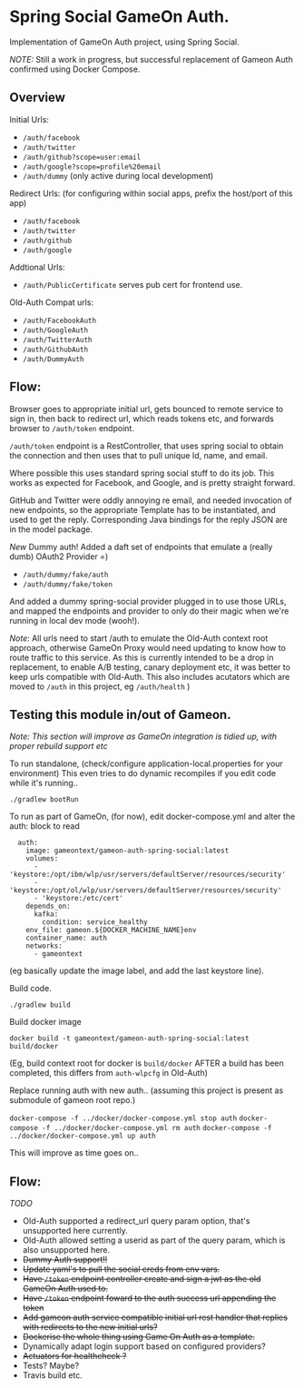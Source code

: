 # Spring Social GameOn Auth.

Implementation of GameOn Auth project, using Spring Social.

*NOTE:* Still a work in progress, but successful replacement of Gameon Auth confirmed using Docker Compose.

## Overview

Initial Urls:
- `/auth/facebook`
- `/auth/twitter`
- `/auth/github?scope=user:email`
- `/auth/google?scope=profile%20email`
- `/auth/dummy` (only active during local development)

Redirect Urls: (for configuring within social apps, prefix the host/port of this app)
- `/auth/facebook`
- `/auth/twitter`
- `/auth/github`
- `/auth/google`

Addtional Urls:
- `/auth/PublicCertificate`  serves pub cert for frontend use.

Old-Auth Compat urls:
- `/auth/FacebookAuth`
- `/auth/GoogleAuth`
- `/auth/TwitterAuth`
- `/auth/GithubAuth`
- `/auth/DummyAuth`

## Flow:

Browser goes to appropriate initial url, gets bounced to remote service to sign in, then back to redirect url, which reads tokens etc, and forwards browser to `/auth/token` endpoint.

`/auth/token` endpoint is a RestController, that uses spring social to obtain the connection and then uses that to pull unique Id, name, and email.

Where possible this uses standard spring social stuff to do its job. This works as expected for Facebook, and Google, and is pretty straight forward.

GitHub and Twitter were oddly annoying re email, and needed invocation of new endpoints, so the
appropriate Template has to be instantiated, and used to get the reply. Corresponding Java bindings
for the reply JSON are in the model package.

*New* Dummy auth!
Added a daft set of endpoints that emulate a (really dumb) OAuth2 Provider =)

- `/auth/dummy/fake/auth`
- `/auth/dummy/fake/token`

And added a dummy spring-social provider plugged in to use those URLs, and mapped the endpoints and provider to only do their magic when we're running in local dev mode (wooh!).

*Note:* All urls need to start /auth to emulate the Old-Auth context root approach, otherwise GameOn Proxy would need updating to know how to route traffic to this service. As this is currently intended to be a drop in replacement, to enable A/B testing, canary deployment etc, it was better to keep urls compatible with Old-Auth. This also includes acutators which are moved to `/auth` in this project, eg `/auth/health` )

## Testing this module in/out of Gameon.

*Note:* _This section will improve as GameOn integration is tidied up, with proper rebuild support etc_

To run standalone, (check/configure application-local.properties for your environment)
This even tries to do dynamic recompiles if you edit code while it's running..

`./gradlew bootRun`

To run as part of GameOn, (for now), edit docker-compose.yml and alter the auth: block to read

```
  auth:
    image: gameontext/gameon-auth-spring-social:latest
    volumes:
      - 'keystore:/opt/ibm/wlp/usr/servers/defaultServer/resources/security'
      - 'keystore:/opt/ol/wlp/usr/servers/defaultServer/resources/security'
      - 'keystore:/etc/cert'
    depends_on:
      kafka:
        condition: service_healthy
    env_file: gameon.${DOCKER_MACHINE_NAME}env
    container_name: auth
    networks:
      - gameontext
```
(eg basically update the image label, and add the last keystore line).

Build code.

`./gradlew build`

Build docker image

`docker build -t gameontext/gameon-auth-spring-social:latest build/docker`

(Eg, build context root for docker is `build/docker` AFTER a build has been completed, this differs from `auth-wlpcfg` in Old-Auth)

Replace running auth with new auth.. (assuming this project is present as submodule of gameon root repo.)

`docker-compose -f ../docker/docker-compose.yml stop auth`
`docker-compose -f ../docker/docker-compose.yml rm auth`
`docker-compose -f ../docker/docker-compose.yml up auth`

This will improve as time goes on..

## Flow:

*TODO*

- Old-Auth supported a redirect_url query param option, that's unsupported here currently.
- Old-Auth allowed setting a userid as part of the query param, which is also unsupported here.
- ~~Dummy Auth support!!~~
- ~~Update yaml's to pull the social creds from env vars.~~
- ~~Have `/token` endpoint controller create and sign a jwt as the old GameOn Auth used to.~~
- ~~Have `/token` endpoint foward to the auth success url appending the token~~
- ~~Add gameon auth service compatible initial url rest handler that replies with redirects to the new initial urls?~~
- ~~Dockerise the whole thing using Game On Auth as a template.~~
- Dynamically adapt login support based on configured providers?
- ~~Actuators for healthcheck ?~~
- Tests? Maybe?
- Travis build etc.



